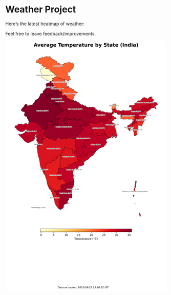 # Weather Project

Here’s the latest heatmap of weather:

Feel free to leave feedback/improvements.

![India Heatmap](docs/assets/india_heatmap.png?v=D11BEA)
